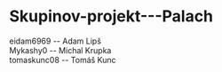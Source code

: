 # Skupinov-projekt---Palach

eidam6969 -- Adam Lipš  
Mykashy0 --  Michal Krupka  
tomaskunc08 -- Tomáš Kunc

